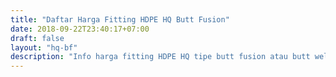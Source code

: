 ```yaml
---
title: "Daftar Harga Fitting HDPE HQ Butt Fusion"
date: 2018-09-22T23:40:17+07:00
draft: false
layout: "hq-bf"
description: "Info harga fitting HDPE HQ tipe butt fusion atau butt welding. Dapatkan harga terbaik untuk proyek instalasi pipa HDPE anda di depoharga.com."
---
```


